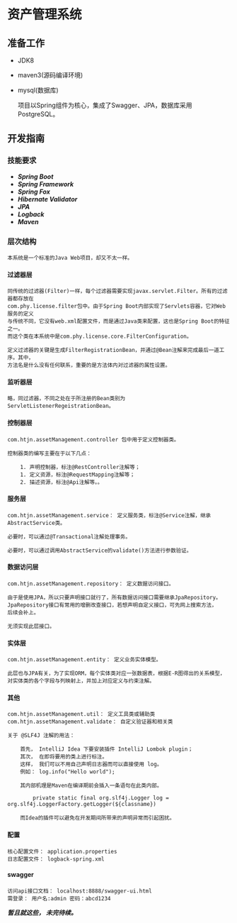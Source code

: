 # 资产管理系统

## 准备工作


- JDK8
- maven3(源码编译环境)
- mysql(数据库)


    项目以Spring组件为核心，集成了Swagger、JPA，数据库采用PostgreSQL。


## 开发指南

### 技能要求

- ***Spring Boot***
- ***Spring Framework***
- ***Spring Fox***
- ***Hibernate Validator***
- ***JPA***
- ***Logback***
- ***Maven***

### 层次结构

    本系统是一个标准的Java Web项目，却又不太一样。

#### 过滤器层

    同传统的过滤器(Filter)一样，每个过滤器需要实现javax.servlet.Filter。所有的过滤器都存放在
    com.phy.license.filter包中。由于Spring Boot内部实现了Servlets容器，它对Web服务的定义
    与传统不同，它没有web.xml配置文件，而是通过Java类来配置，这也是Spring Boot的特征之一。
    而这个类在本系统中是com.phy.license.core.FilterConfiguration。
    
    定义过滤器的关键是生成FilterRegistrationBean，并通过@Bean注解来完成最后一道工序。其中，
    方法名是什么没有任何联系，重要的是方法体内对过滤器的属性设置。

#### 监听器层

    略，同过滤器，不同之处在于所注册的Bean类别为ServletListenerRegeistrationBean。

#### 控制器层

    com.htjn.assetManagement.controller 包中用于定义控制器类。
    
    控制器类的编写主要在于以下几点：

        1. 声明控制器，标注@RestController注解等；
        1. 定义资源，标注@RequestMapping注解等；
        2. 描述资源，标注@Api注解等。。
    
#### 服务层

    com.htjn.assetManagement.service： 定义服务类，标注@Service注解，继承AbstractService类。
    
    必要时，可以通过@Transactional注解处理事务。
    
    必要时，可以通过调用AbstractService的validate()方法进行参数验证。

#### 数据访问层

    com.htjn.assetManagement.repository： 定义数据访问接口。
    
    由于是使用JPA，所以只要声明接口就行了，所有数据访问接口需要继承JpaRepository。
    JpaRepository接口有常用的增删改查接口，若想声明自定义接口，可先网上搜索方法，
    后续会补上。
    
    无须实现此层接口。
    
#### 实体层

    com.htjn.assetManagement.entity： 定义业务实体模型。
    
    此层也与JPA有关，为了实现ORM，每个实体类对应一张数据表，根据E-R图得出的关系模型，
    对实体类的各个字段与列映射上，并加上对应定义与约束注解。
    
#### 其他

    com.htjn.assetManagement.util： 定义工具类或辅助类
    com.htjn.assetManagement.validate： 自定义验证器和相关类
    
    关于 @SLF4J 注解的用法：
        
        首先， IntelliJ Idea 下要安装插件 IntelliJ Lombok plugin；
        其次， 在即将要用的类上进行标注。
        这样， 我们可以不用自己声明日志器而可以直接使用 log。
        例如： log.info("Hello world");
        
        其内部机理是Maven在编译期前会插入一条语句在此类内部。
                
            private static final org.slf4j.Logger log = org.slf4j.LoggerFactory.getLogger(${classname})
        
        而Idea的插件可以避免在开发期间所带来的声明异常而引起困扰。
    
#### 配置

    核心配置文件： application.properties
    日志配置文件： logback-spring.xml
#### swagger
    访问api接口文档： localhost:8888/swagger-ui.html
    需登录： 用户名:admin 密码：abcd1234    

 **_暂且就这些， 未完待续。_**